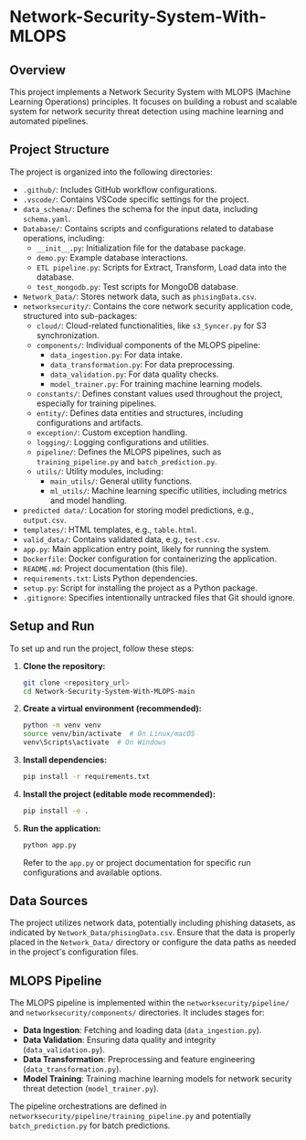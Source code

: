 # Network-Security-System-With-MLOPS

## Overview

This project implements a Network Security System with MLOPS (Machine Learning Operations) principles. It focuses on building a robust and scalable system for network security threat detection using machine learning and automated pipelines.

## Project Structure

The project is organized into the following directories:

- `.github/`: Includes GitHub workflow configurations.
- `.vscode/`: Contains VSCode specific settings for the project.
- `data_schema/`: Defines the schema for the input data, including `schema.yaml`.
- `Database/`: Contains scripts and configurations related to database operations, including:
    - `__init__.py`: Initialization file for the database package.
    - `demo.py`: Example database interactions.
    - `ETL pipeline.py`: Scripts for Extract, Transform, Load data into the database.
    - `test_mongodb.py`: Test scripts for MongoDB database.
- `Network_Data/`: Stores network data, such as `phisingData.csv`.
- `networksecurity/`: Contains the core network security application code, structured into sub-packages:
    - `cloud/`: Cloud-related functionalities, like `s3_Syncer.py` for S3 synchronization.
    - `components/`: Individual components of the MLOPS pipeline:
        - `data_ingestion.py`: For data intake.
        - `data_transformation.py`: For data preprocessing.
        - `data_validation.py`: For data quality checks.
        - `model_trainer.py`: For training machine learning models.
    - `constants/`: Defines constant values used throughout the project, especially for training pipelines.
    - `entity/`: Defines data entities and structures, including configurations and artifacts.
    - `exception/`: Custom exception handling.
    - `logging/`: Logging configurations and utilities.
    - `pipeline/`: Defines the MLOPS pipelines, such as `training_pipeline.py` and `batch_prediction.py`.
    - `utils/`: Utility modules, including:
        - `main_utils/`: General utility functions.
        - `ml_utils/`: Machine learning specific utilities, including metrics and model handling.
- `predicted data/`: Location for storing model predictions, e.g., `output.csv`.
- `templates/`: HTML templates, e.g., `table.html`.
- `valid_data/`: Contains validated data, e.g., `test.csv`.
- `app.py`: Main application entry point, likely for running the system.
- `Dockerfile`: Docker configuration for containerizing the application.
- `README.md`: Project documentation (this file).
- `requirements.txt`: Lists Python dependencies.
- `setup.py`: Script for installing the project as a Python package.
- `.gitignore`: Specifies intentionally untracked files that Git should ignore.

## Setup and Run

To set up and run the project, follow these steps:

1. **Clone the repository:**
   ```bash
   git clone <repository_url>
   cd Network-Security-System-With-MLOPS-main
   ```

2. **Create a virtual environment (recommended):**
   ```bash
   python -m venv venv
   source venv/bin/activate  # On Linux/macOS
   venv\Scripts\activate  # On Windows
   ```

3. **Install dependencies:**
   ```bash
   pip install -r requirements.txt
   ```

4. **Install the project (editable mode recommended):**
   ```bash
   pip install -e .
   ```

5. **Run the application:**
   ```bash
   python app.py
   ```

   Refer to the `app.py` or project documentation for specific run configurations and available options.

## Data Sources

The project utilizes network data, potentially including phishing datasets, as indicated by `Network_Data/phisingData.csv`. Ensure that the data is properly placed in the `Network_Data/` directory or configure the data paths as needed in the project's configuration files.

## MLOPS Pipeline

The MLOPS pipeline is implemented within the `networksecurity/pipeline/` and `networksecurity/components/` directories. It includes stages for:

- **Data Ingestion**: Fetching and loading data (`data_ingestion.py`).
- **Data Validation**: Ensuring data quality and integrity (`data_validation.py`).
- **Data Transformation**: Preprocessing and feature engineering (`data_transformation.py`).
- **Model Training**: Training machine learning models for network security threat detection (`model_trainer.py`).

The pipeline orchestrations are defined in `networksecurity/pipeline/training_pipeline.py` and potentially `batch_prediction.py` for batch predictions.


